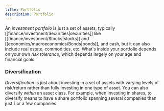 ```yaml
---
title: Portfolio
description: Portfolio
---
```


An *investment portfolio* is just a set of assets, typically [[finance/investment/Securities|securities]] like [[finance/investment/Stocks|stocks]] and [[economics/macroeconomics/Bonds|bonds]], and cash, but it can also include real estate, commodities, etc. What's inside your portfolio depends on your own *risk tolerance*, which depends largely on your age and financial goals. 

### Diversification
*Diversification* is just about investing in a set of assets with varying levels of risk/return rather than fully investing in one type of asset. You can also diversify *within* an asset class. For example, when investing in shares, to diversify means to have a share portfolio spanning several companies than just 1 or a few companies.

